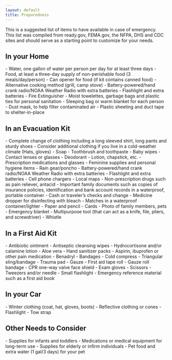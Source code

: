 ```yaml
---
layout: default
title: Preparedness
---
```

This is a suggested list of items to have available in case of emergency. This list was compiled from ready.gov, FEMA.gov, the NFPA, DHS and CDC sites and should serve as a starting point to customize for your needs.

<H2> In your Home </H2>
- Water, one gallon of water per person per day for at least three days
- Food, at least a three-day supply of non-perishable food (3 meals/day/person)
- Can opener for food (if kit contains canned food)
- Alternative cooking method (grill, camp stove)
- Battery-powered/hand crank radio/NOAA Weather Radio with extra batteries
- Flashlight and extra batteries
- Fire Extinguisher
- Moist towelettes, garbage bags and plastic ties for personal sanitation
- Sleeping bag or warm blanket for each person
- Dust mask, to help filter contaminated air
- Plastic sheeting and duct tape to shelter-in-place

<H2> In an Evacuation Kit </H2>
- Complete change of clothing including a long sleeved shirt, long pants and sturdy shoes
- Consider additional clothing if you live in a cold-weather climate (Hats, gloves)
- Soap
- Toothbrush and toothpaste
- Baby wipes
- Contact lenses or glasses
- Deodorant
- Lotion, chapstick, etc.
- Prescription medications and glasses
- Feminine supplies and personal hygiene items
- Rain gear/poncho
- Battery-powered/hand crank radio/NOAA Weather Radio with extra batteries
- Flashlight and extra batteries
- Cell phone chargers
- Local maps
- Non-prescription drugs such as pain reliever, antacid
- Important family documents such as copies of insurance policies, identification and bank account records in a waterproof, portable container
- Cash or traveler’s checks and change
- Medicine dropper for disinfecting with bleach   
- Matches in a waterproof container/lighter
- Paper and pencil
- Cards
- Photo of family members, pets
- Emergency blanket
- Multipurpose tool (that can act as a knife, file, pliers, and screwdriver)
- Whistle

<H2> In a First Aid Kit </H2>
- Antibiotic ointment
- Antiseptic cleansing wipes
- Hydrocortisone and/or calamine lotion
- Aloe vera
- Hand sanitizer packs
- Aspirin, ibuprofen or other pain medication
- Benadryl
- Bandages
- Cold compress
- Triangular sling/bandage
- Trauma pad
- Gauze
- First aid tape roll
- Gauze roll bandage
- CPR one-way valve face shield
- Exam gloves
- Scissors
- Tweezers and/or needle
- Small flashlight
- Emergency reference material such as a first aid book

<H2> In your Car </H2>
- Winter clothing (coat, hat, gloves, boots)
- Reflective clothing or cones
- Flashlight
- Tow strap

<H2> Other Needs to Consider </H2>
- Supplies for infants and toddlers
- Medications or medical equipment for long-term use
- Supplies for elderly or infirm individuals
- Pet food and extra water (1 gal/3 days) for your pet
